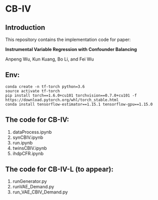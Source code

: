 # CB-IV
## Introduction
This repository contains the implementation code for paper:

**Instrumental Variable Regression with Confounder Balancing** 

Anpeng Wu, Kun Kuang, Bo Li, and Fei Wu

## Env:

```shell
conda create -n tf-torch python=3.6
source activate tf-torch
pip install torch==1.6.0+cu101 torchvision==0.7.0+cu101 -f https://download.pytorch.org/whl/torch_stable.html
conda install tensorflow-estimator==1.15.1 tensorflow-gpu==1.15.0
```

## The code for CB-IV:

1. dataProcess.ipynb
2. synCBIV.ipynb
3. run.ipynb
4. twinsCBIV.ipynb
5. ihdpCFR.ipynb

## The code for CB-IV-L (to appear):

1. runGenerator.py
2. runVAE_Demand.py
3. run_VAE_CBIV_Demand.py
